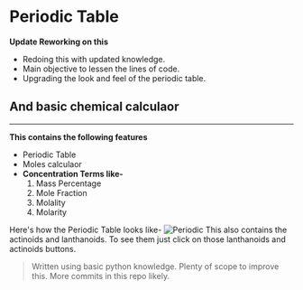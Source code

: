 # Periodic Table
**Update Reworking on this**<br>
+ Redoing this with updated knowledge.<br>
+ Main objective to lessen the lines of code.<br>
+ Upgrading the look and feel of the periodic table.

## And basic chemical calculaor
---
**This contains the following features**
+ Periodic Table
+ Moles calculaor
+ **Concentration Terms like-**
  1. Mass Percentage
  2. Mole Fraction
  3. Molality
  4. Molarity

Here's how the Periodic Table looks like-
![Periodic](https://github.com/aloner-pro/Chemistry-tools/blob/master/perio.png?raw=true)
This also contains the actinoids and lanthanoids.
To see them just click on those lanthanoids and actinoids buttons.

>Written using basic python knowledge.
>Plenty of scope to improve this.
>More commits in this repo likely.
